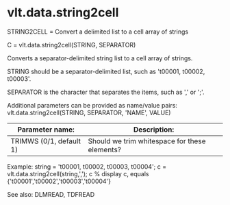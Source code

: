 # vlt.data.string2cell

  STRING2CELL = Convert a delimited list to a cell array of strings
 
   C = vlt.data.string2cell(STRING, SEPARATOR)
 
   Converts a separator-delimited string list to a cell array of strings.
 
   STRING should be a separator-delimited list, such as 't00001, t00002, t00003'.
   
   SEPARATOR is the character that separates the items, such as ',' or ';'.
 
   Additional parameters can be provided as name/value pairs:
   vlt.data.string2cell(STRING, SEPARATOR, 'NAME', VALUE)
 
   Parameter name:           | Description:
   --------------------------|-----------------------------------------
   TRIMWS (0/1, default 1)   | Should we trim whitespace for these elements? 
 
 
   Example:
      string = 't00001, t00002, t00003, t00004';
      c = vlt.data.string2cell(string,',');
      c % display c, equals {'t00001','t00002','t00003','t00004'}
   
 
   See also: DLMREAD, TDFREAD

